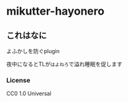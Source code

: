 # mikutter-hayonero

## これはなに
よふかしを防ぐplugin

夜中になるとTLが`はよねろ`で溢れ睡眠を促します


### License
CC0 1.0 Universal
